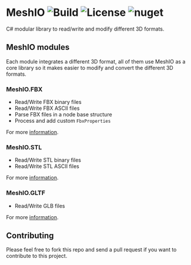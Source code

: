 # MeshIO ![Build](https://github.com/DomCr/MeshIO/actions/workflows/build_n_test.yml/badge.svg) ![License](https://img.shields.io/github/license/DomCr/ACadSharp) ![nuget](https://img.shields.io/nuget/v/MeshIO)

C# modular library to read/write and modify different 3D formats.

## MeshIO modules

Each module integrates a different 3D format, all of them use MeshIO as a core library so it makes easier to modify and convert 
the different 3D formats.

### MeshIO.FBX

- Read/Write FBX binary files
- Read/Write FBX ASCII files
- Parse FBX files in a node base structure
- Process and add custom `FbxProperties`

For more [information](https://github.com/DomCR/MeshIO/tree/master/src/MeshIO.FBX).

### MeshIO.STL

- Read/Write STL binary files
- Read/Write STL ASCII files

For more [information](https://github.com/DomCR/MeshIO/tree/master/src/MeshIO.STL).

### MeshIO.GLTF

- Read/Write GLB files

For more [information](https://github.com/DomCR/MeshIO/tree/master/src/MeshIO.GLTF).

Contributing
------------

Please feel free to fork this repo and send a pull request if you want to contribute to this project.
